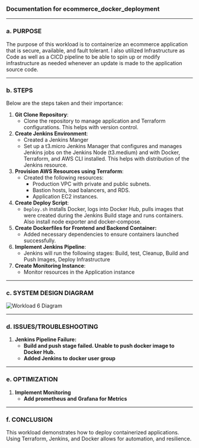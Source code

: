 ### **Documentation for ecommerce\_docker\_deployment**

---

### **a. PURPOSE**

The purpose of this workload is to containerize an ecommerce application that is secure, available, and fault tolerant. I also utilized Infrastructure as Code as well as a CICD pipeline to be able to spin up or modify infrastructure as needed whenever an update is made to the application source code.

---

### **b. STEPS**

Below are the steps taken and their importance:

1. **Git Clone Repository**:  
   * Clone the repository to manage application and Terraform configurations. This helps with version control.   
2. **Create Jenkins Environment**:  
   * Created a Jenkins Manger   
   * Set up a t3.micro Jenkins Manager that configures and manages Jenkins jobs on the Jenkins Node (t3.medium) and with Docker, Terraform, and AWS CLI installed. This helps with distribution of the Jenkins resource.  
3. **Provision AWS Resources using Terraform**:  
   * Created the following resources:  
     * Production VPC with private and public subnets.  
     * Bastion hosts, load balancers, and RDS.  
     * Application EC2 instances.  
4. **Create Deploy Script**:  
   * `Deploy.sh` installs Docker, logs into Docker Hub, pulls images that were created during the Jenkins Build stage and runs containers. Also install node exporter and docker-compose.   
5. **Create Dockerfiles for Frontend and Backend Container:**  
   * Added necessary dependencies to ensure containers launched successfully.   
6. **Implement Jenkins Pipeline**:  
   * Jenkins will run the following stages: Build, test, Cleanup, Build and Push Images, Deploy Infrastructure  
7. **Create Monitoring Instance**:  
   * Monitor resources in the Application instance 

---

### **c. SYSTEM DESIGN DIAGRAM**

![Workload 6 Diagram](https://github.com/user-attachments/assets/1c0ecadc-feea-4f43-b1e2-5edaa9795081)

---

### **d. ISSUES/TROUBLESHOOTING**

1. **Jenkins Pipeline Failure:**  
   * **Build and push stage failed. Unable to push docker image to Docker Hub.**  
   * **Added Jenkins to docker user group**

   

---

### **e. OPTIMIZATION**

1. **Implement Monitoring**  
   * **Add prometheus and Grafana for Metrics** 

---

### **f. CONCLUSION**

This workload demonstrates how to deploy containerized applications. Using Terraform, Jenkins, and Docker allows for automation, and resilience.  
